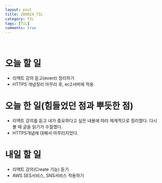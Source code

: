 ```yaml
---
layout: post
title: 200824_TIL
category: TIL
tags: [TIL]
comments: true
---
```


<br>

# 오늘 할 일
  - 리액트 강의 듣고(event) 정리하기
  - HTTPS 개념정리 마무리 후, ec2서버에 적용.


# 오늘 한 일(힘들었던 점과 뿌듯한 점)
  - 리액트 강의를 듣고 내가 중요하다고 싶은 내용에 따라 체계적으로 정리했다. 다시 볼 때 글을 읽기가 수월했다.
  - HTTPS개념에 대해서 마무리지었다.

# 내일 할 일
  - 리액트 강의(Create 기능) 듣기
  - AWS SES서비스, SNS서비스 적용하기
